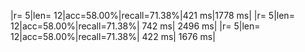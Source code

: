 |r= 5|len= 12|acc=58.00%|recall=71.38%|421 ms|1778 ms|
|r= 5|len= 12|acc=58.00%|recall=71.38%| 742 ms| 2496 ms|
|r= 5|len= 12|acc=58.00%|recall=71.38%| 422 ms| 1676 ms|
